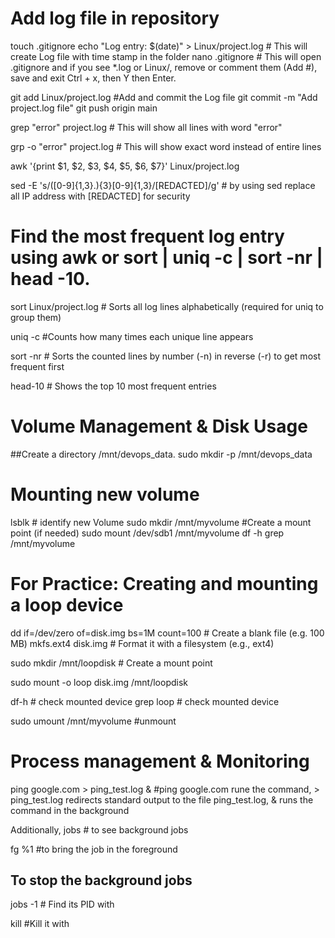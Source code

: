 # Add log file in repository
touch .gitignore
echo "Log entry: $(date)" > Linux/project.log # This will create Log file with time stamp in the folder
nano .gitignore  # This will open .gitignore and if you see *.log or Linux/, remove or comment them (Add #), save and exit Ctrl + x, then Y then Enter.

git add Linux/project.log #Add and commit the Log file
git commit -m "Add project.log file"
git push origin main

grep "error" project.log # This will show all lines with word "error"

grp -o "error" project.log # This will show exact word instead of entire lines

awk '{print $1, $2, $3, $4, $5, $6, $7}' Linux/project.log

sed -E 's/([0-9]{1,3}\.){3}[0-9]{1,3}/[REDACTED]/g' # by using sed replace all IP address with [REDACTED] for security

# Find the most frequent log entry using awk or sort | uniq -c | sort -nr | head -10.
sort Linux/project.log # Sorts all log lines alphabetically (required for uniq to group them)

uniq -c #Counts how many times each unique line appears

sort -nr # Sorts the counted lines by number (-n) in reverse (-r) to get most frequent first

head-10 # Shows the top 10 most frequent entries


# Volume Management & Disk Usage
##Create a directory /mnt/devops_data.
sudo mkdir -p /mnt/devops_data

# Mounting new volume
lsblk # identify new Volume
sudo mkdir /mnt/myvolume #Create a mount point (if needed)
sudo mount /dev/sdb1 /mnt/myvolume
df -h 
grep /mnt/myvolume


# For Practice: Creating  and  mounting a loop device
dd if=/dev/zero of=disk.img bs=1M count=100 # Create a blank file (e.g. 100 MB)
mkfs.ext4 disk.img # Format it with a filesystem (e.g., ext4)

sudo mkdir /mnt/loopdisk # Create a mount point

sudo mount -o loop disk.img /mnt/loopdisk

df-h # check mounted device
grep loop # check mounted device

sudo umount /mnt/myvolume  #unmount 

# Process management & Monitoring

ping google.com > ping_test.log &  #ping google.com rune the command, > ping_test.log redirects standard output to the file ping_test.log, & runs the command in the background

Additionally,
jobs # to see background jobs

fg %1 #to bring the job in the foreground

## To stop the background jobs
jobs -1 # Find its PID with

kill <PID> #Kill it with
